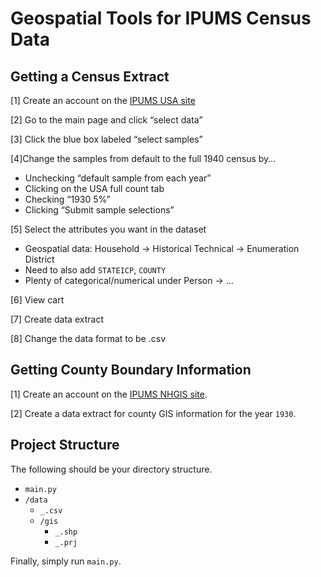 # Geospatial Tools for IPUMS Census Data

## Getting a Census Extract

[1] Create an account on the [IPUMS USA site](https://usa.ipums.org/usa/index.shtml)

[2] Go to the main page and click “select data”

[3] Click the blue box labeled “select samples”

[4]Change the samples from default to the full 1940 census by…

* Unchecking “default sample from each year”
* Clicking on the USA full count tab
* Checking “1930 5%”
* Clicking “Submit sample selections”

[5] Select the attributes you want in the dataset

 * Geospatial data: Household -> Historical Technical -> Enumeration District
 * Need to also add `STATEICP`, `COUNTY`
 * Plenty of categorical/numerical under Person -> …

[6] View cart

[7] Create data extract

[8] Change the data format to be .csv


## Getting County Boundary Information

[1] Create an account on the [IPUMS NHGIS site](https://www.nhgis.org/).

[2] Create a data extract for county GIS information for the year `1930`.


## Project Structure

The following should be your directory structure.

* `main.py`
* `/data`
  * `_.csv`
  * `/gis`
    * `_.shp`
    * `_.prj`

Finally, simply run `main.py`.
